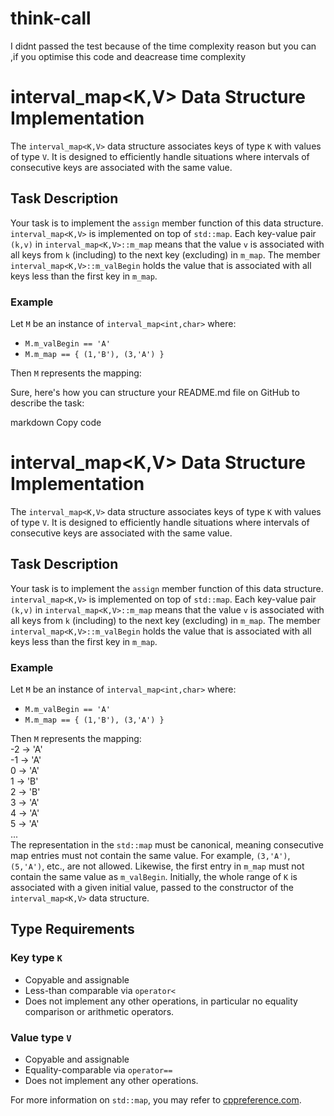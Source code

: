 # think-call
I didnt passed the test because of the time complexity reason but you can ,if you optimise this code and deacrease time complexity
# interval_map<K,V> Data Structure Implementation

The `interval_map<K,V>` data structure associates keys of type `K` with values of type `V`. It is designed to efficiently handle situations where intervals of consecutive keys are associated with the same value.

## Task Description

Your task is to implement the `assign` member function of this data structure. `interval_map<K,V>` is implemented on top of `std::map`. Each key-value pair `(k,v)` in `interval_map<K,V>::m_map` means that the value `v` is associated with all keys from `k` (including) to the next key (excluding) in `m_map`. The member `interval_map<K,V>::m_valBegin` holds the value that is associated with all keys less than the first key in `m_map`.

### Example

Let `M` be an instance of `interval_map<int,char>` where:
- `M.m_valBegin == 'A'`
- `M.m_map == { (1,'B'), (3,'A') }`

Then `M` represents the mapping:


Sure, here's how you can structure your README.md file on GitHub to describe the task:

markdown
Copy code
# interval_map<K,V> Data Structure Implementation

The `interval_map<K,V>` data structure associates keys of type `K` with values of type `V`. It is designed to efficiently handle situations where intervals of consecutive keys are associated with the same value.

## Task Description

Your task is to implement the `assign` member function of this data structure. `interval_map<K,V>` is implemented on top of `std::map`. Each key-value pair `(k,v)` in `interval_map<K,V>::m_map` means that the value `v` is associated with all keys from `k` (including) to the next key (excluding) in `m_map`. The member `interval_map<K,V>::m_valBegin` holds the value that is associated with all keys less than the first key in `m_map`.

### Example

Let `M` be an instance of `interval_map<int,char>` where:
- `M.m_valBegin == 'A'`
- `M.m_map == { (1,'B'), (3,'A') }`

Then `M` represents the mapping:
<br>
-2 -> 'A'<br>
-1 -> 'A'<br>
0 -> 'A'<br>
1 -> 'B'<br>
2 -> 'B'<br>
3 -> 'A'<br>
4 -> 'A'<br>
5 -> 'A' <br>
...
<br>
The representation in the `std::map` must be canonical, meaning consecutive map entries must not contain the same value. For example, `(3,'A')`, `(5,'A')`, etc., are not allowed. Likewise, the first entry in `m_map` must not contain the same value as `m_valBegin`. Initially, the whole range of `K` is associated with a given initial value, passed to the constructor of the `interval_map<K,V>` data structure.

## Type Requirements

### Key type `K`
- Copyable and assignable
- Less-than comparable via `operator<`
- Does not implement any other operations, in particular no equality comparison or arithmetic operators.

### Value type `V`
- Copyable and assignable
- Equality-comparable via `operator==`
- Does not implement any other operations.

For more information on `std::map`, you may refer to [cppreference.com](https://en.cppreference.com/w/cpp/container/map).

